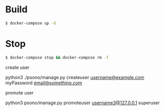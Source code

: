 # Build


```sh
$ docker-compose up -d
```

# Stop

```sh
$ docker-compose stop && docker-compose rm -f
```
create user 

python3 ./psono/manage.py createuser username@example.com myPassword email@something.com

promote user 

python3  psono/manage.py promoteuser username3@127.0.0.1 superuser
